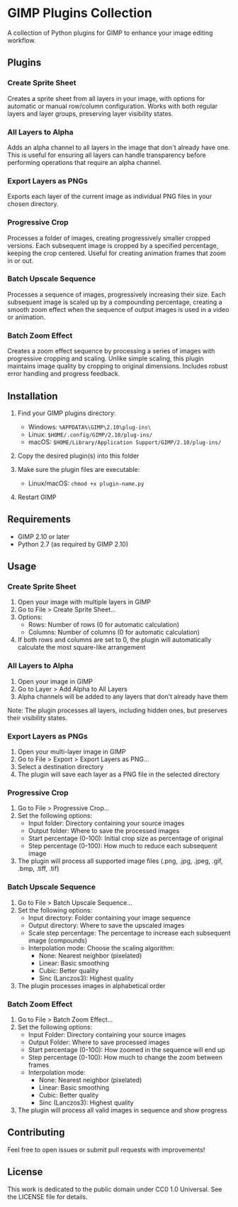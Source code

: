# GIMP Plugins Collection

A collection of Python plugins for GIMP to enhance your image editing workflow.

## Plugins

### Create Sprite Sheet

Creates a sprite sheet from all layers in your image, with options for automatic or manual row/column configuration. Works with both regular layers and layer groups, preserving layer visibility states.

### All Layers to Alpha

Adds an alpha channel to all layers in the image that don't already have one. This is useful for ensuring all layers can handle transparency before performing operations that require an alpha channel.

### Export Layers as PNGs

Exports each layer of the current image as individual PNG files in your chosen directory.

### Progressive Crop

Processes a folder of images, creating progressively smaller cropped versions. Each subsequent image is cropped by a specified percentage, keeping the crop centered. Useful for creating animation frames that zoom in or out.

### Batch Upscale Sequence

Processes a sequence of images, progressively increasing their size. Each subsequent image is scaled up by a compounding percentage, creating a smooth zoom effect when the sequence of output images is used in a video or animation.

### Batch Zoom Effect

Creates a zoom effect sequence by processing a series of images with progressive cropping and scaling. Unlike simple scaling, this plugin maintains image quality by cropping to original dimensions. Includes robust error handling and progress feedback.

## Installation

1. Find your GIMP plugins directory:
   - Windows: `%APPDATA%\GIMP\2.10\plug-ins\`
   - Linux: `$HOME/.config/GIMP/2.10/plug-ins/`
   - macOS: `$HOME/Library/Application Support/GIMP/2.10/plug-ins/`
   
2. Copy the desired plugin(s) into this folder
3. Make sure the plugin files are executable:
   - Linux/macOS: `chmod +x plugin-name.py`
4. Restart GIMP

## Requirements

- GIMP 2.10 or later
- Python 2.7 (as required by GIMP 2.10)

## Usage

### Create Sprite Sheet
1. Open your image with multiple layers in GIMP
2. Go to File > Create Sprite Sheet...
3. Options:
   - Rows: Number of rows (0 for automatic calculation)
   - Columns: Number of columns (0 for automatic calculation)
4. If both rows and columns are set to 0, the plugin will automatically calculate the most square-like arrangement

### All Layers to Alpha
1. Open your image in GIMP
2. Go to Layer > Add Alpha to All Layers
3. Alpha channels will be added to any layers that don't already have them

Note: The plugin processes all layers, including hidden ones, but preserves their visibility states.

### Export Layers as PNGs
1. Open your multi-layer image in GIMP
2. Go to File > Export > Export Layers as PNG...
3. Select a destination directory
4. The plugin will save each layer as a PNG file in the selected directory

### Progressive Crop
1. Go to File > Progressive Crop...
2. Set the following options:
   - Input folder: Directory containing your source images
   - Output folder: Where to save the processed images
   - Start percentage (0-100): Initial crop size as percentage of original
   - Step percentage (0-100): How much to reduce each subsequent image
3. The plugin will process all supported image files (.png, .jpg, .jpeg, .gif, .bmp, .tiff, .tif)

### Batch Upscale Sequence
1. Go to File > Batch Upscale Sequence...
2. Set the following options:
   - Input directory: Folder containing your image sequence
   - Output directory: Where to save the upscaled images
   - Scale step percentage: The percentage to increase each subsequent image (compounds)
   - Interpolation mode: Choose the scaling algorithm:
     - None: Nearest neighbor (pixelated)
     - Linear: Basic smoothing
     - Cubic: Better quality
     - Sinc (Lanczos3): Highest quality
3. The plugin processes images in alphabetical order

### Batch Zoom Effect
1. Go to File > Batch Zoom Effect...
2. Set the following options:
   - Input Folder: Directory containing your source images
   - Output Folder: Where to save processed images
   - Start percentage (0-100): How zoomed in the sequence will end up
   - Step percentage (0-100): How much to change the zoom between frames
   - Interpolation mode:
     - None: Nearest neighbor (pixelated)
     - Linear: Basic smoothing
     - Cubic: Better quality
     - Sinc (Lanczos3): Highest quality
3. The plugin will process all valid images in sequence and show progress

## Contributing

Feel free to open issues or submit pull requests with improvements!

## License

This work is dedicated to the public domain under CC0 1.0 Universal. See the LICENSE file for details.